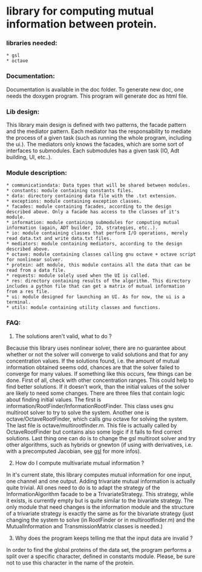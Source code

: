 # library for computing mutual information between protein.

### libraries needed:

	* gsl
	* octave

### Documentation:

Documentation is available in the doc folder. To generate new doc, one needs the doxygen program. This program will generate doc as html file.

### Lib design:

This library main design is defined with two patterns, the facade pattern and the mediator pattern. Each mediator has the responsability to mediate the process of a given task (such as running the whole program, including the ui.). The mediators only knows the facades, which are some sort of interfaces to submodules. Each submodules has a given task (IO, Adt building, UI, etc..).

### Module description:

	* communicationdata: Data types that will be shared between modules.
	* constants: module containing constants files.
	* data: directory containing data file with the .txt extension.
	* exceptions: module containing exception classes.
	* facades: module containing facades, according to the design described above. Only a facade has access to the classes of it's module.
	* information: module containing submodules for computing mutual information (again, ADT builder, IO, strategies, etc..).
	* io: module containing classes that perform I/O operations, merely read data.txt and write data.txt files.
	* mediators: module containing mediators, according to the design described above.
	* octave: module containing classes calling gnu octave + octave script for nonlinear solver.
	* protein: adt module, this module contains all the data that can be read from a data file.
	* requests: module solely used when the UI is called.
	* res: directory containing results of the algorithm. This directory includes a python file that can get a matrix of mutual information from a res file.
	* ui: module designed for launching an UI. As for now, the ui is a terminal.
	* utils: module containing utility classes and functions.

### FAQ:

1. The solutions aren't valid, what to do ?

Because this library uses nonlinear solver, there are no guarantee about whether or not the solver will converge to valid solutions and that for any concentration values.
If the solutions found, i.e. the amount of mutual information obtained seems odd, chances are that the solver failed to converge for many values. If something like this occurs,
few things can be done. First of all, check with other concentration ranges. This could help to find better solutions. If it doesn't work, than the initial values of the solver are likely to need some changes. There are three files that contain logic about finding initial values. The first is information/RootFinder/InformationRootFinder. This class uses gnu multiroot solver to try to solve the system. Another one is octave/OctaveRootFinder, which calls gnu octave for solving the system. The last file is octave/multirootfinder.m. This file is actually called by OctaveRootFinder but contains also some logic if it fails to find correct solutions. Last thing one can do is to change the gsl multiroot solver and try other algorithms, such as hybrids or gnewton (if using with derivatives, i.e. with a precomputed Jacobian, see [gsl](https://www.gnu.org/software/gsl/manual/html_node/Multidimensional-Root_002dFinding.html) for more infos).


2. How do I compute multivariate mutual information ?

In it's current state, this library computes mutual information for one input, one channel and one output. Adding trivariate mutual information is actually quite trivial. All ones need to do is to adapt the strategy of the InformationAlgorithm facade to be a TrivariateStrategy. This strategy, while it exists, is currently empty but is quite similar to the bivariate strategy. The only module that need changes is the information module and the structure of a trivariate strategy is exactly the same as for the bivariate strategy (just changing the system to solve (in RootFinder or in multirootfinder.m) and the MutualInformation and TransmissionMatrix classes is needed.)


3. Why does the program keeps telling me that the input data are invalid ?

In order to find the global proteins of the data set, the program performs a split over a specific character, defined in constants module. Please, be sure not to use this character in the name of the protein.